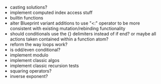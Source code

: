 - casting solutions?
- implement computed index access stuff
- builtin functions
- alter Blueprint variant additions to use "<:" operator to be more consistent with existing mutation/rebinding functionality
- should conditionals use the {} delimiters instead of if end? or maybe all actions taken contained within a function atom?
- reform the way loops work?
- is odd/even conditional?
- implement modulo
- implement classic algos
- implement classic recursion tests
- squaring operators?
- inverse exponent?